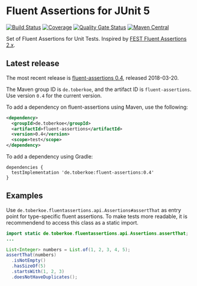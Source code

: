 # Fluent Assertions for JUnit 5

[![Build Status](https://secure.travis-ci.org/toberkoe/fluent-assertions.png)](http://travis-ci.org/toberkoe/fluent-assertions) 
[![Coverage](https://sonarcloud.io/api/project_badges/measure?project=de.toberkoe%3Afluent-assertions&metric=coverage)](https://sonarcloud.io/dashboard?id=de.toberkoe%3Afluent-assertions) 
[![Quality Gate Status](https://sonarcloud.io/api/project_badges/measure?project=de.toberkoe%3Afluent-assertions&metric=alert_status)](https://sonarcloud.io/dashboard?id=de.toberkoe%3Afluent-assertions)
[![Maven Central](https://maven-badges.herokuapp.com/maven-central/de.toberkoe/fluent-assertions/badge.svg)](https://maven-badges.herokuapp.com/maven-central/de.toberkoe/fluent-assertions)

Set of Fluent Assertions for Unit Tests. 
Inspired by [FEST Fluent Assertions 2.x](https://github.com/alexruiz/fest-assert-2.x).

## Latest release

The most recent release is [fluent-assertions 0.4][current release], released 2018-03-20.

The Maven group ID is `de.toberkoe`, and the artifact ID is `fluent-assertions`. Use
version `0.4` for the current version.

To add a dependency on fluent-assertions using Maven, use the following:

```xml
<dependency>
  <groupId>de.toberkoe</groupId>
  <artifactId>fluent-assertions</artifactId>
  <version>0.4</version>
  <scope>test</scope>
</dependency>
```

To add a dependency using Gradle:

```
dependencies {
  testImplementation 'de.toberkoe:fluent-assertions:0.4'
}
```

## Examples
Use ```de.toberkoe.fluentassertions.api.Assertions#assertThat``` as entry point for type-specific fluent assertions.
To make tests more readable, it is recommendend to access this class as a static import.

```java
import static de.toberkoe.fluentassertions.api.Assertions.assertThat;
...

List<Integer> numbers = List.of(1, 2, 3, 4, 5);
assertThat(numbers)
  .isNotEmpty()
  .hasSizeOf(5)
  .startsWith(1, 2, 3)
  .doesNotHaveDuplicates();
```

[current release]: https://github.com/toberkoe/fluent-assertions/releases/tag/0.4
